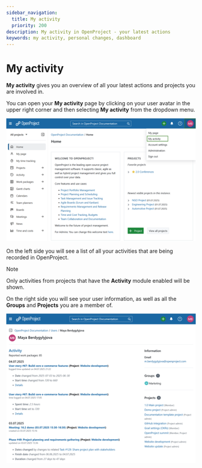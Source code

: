 ```yaml
---
sidebar_navigation:
  title: My activity
  priority: 200
description: My activity in OpenProject - your latest actions
keywords: my activity, personal changes, dashboard
---
```


# My activity

**My activity** gives you an overview of all your latest actions and projects you are involved in.

You can open your **My activity** page by clicking on your user avatar in the upper right corner and then selecting **My activity** from the dropdown menu.

![Navigate to My Activity Page](openproject_select_my_actvity.png)

On the left side you will see a list of all your activities that are being recorded in OpenProject.

> [!NOTE]
> Only activities from projects that have the **Activity** module enabled will be shown.

On the right side you will see your user information, as well as all the **Groups** and **Projects** you are a member of. 

![My activity page](openproject_my_activity_overview.png)
